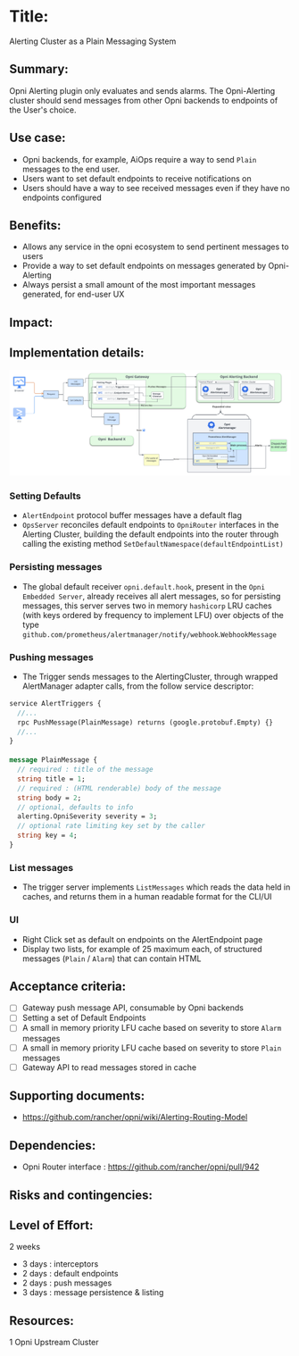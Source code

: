 # Title:

Alerting Cluster as a Plain Messaging System

## Summary:

Opni Alerting plugin only evaluates and sends alarms. The Opni-Alerting cluster should send messages from other Opni backends to endpoints of the User's choice.

## Use case:

- Opni backends, for example, AiOps require a way to send `Plain` messages to the end user.
- Users want to set default endpoints to receive notifications on
- Users should have a way to see received messages even if they have no endpoints configured

## Benefits:

- Allows any service in the opni ecosystem to send pertinent messages to users
- Provide a way to set default endpoints on messages generated by Opni-Alerting
- Always persist a small amount of the most important messages generated, for end-user UX

## Impact:

## Implementation details:

![](../../images/alerting/alerting-messaging-system-proposal.png)

### Setting Defaults

- `AlertEndpoint` protocol buffer messages have a default flag
- `OpsServer` reconciles default endpoints to `OpniRouter` interfaces in the Alerting Cluster, building the default endpoints into the router through calling the existing method `SetDefaultNamespace(defaultEndpointList)`

### Persisting messages

- The global default receiver `opni.default.hook`, present in the `Opni Embedded Server`, already receives all alert messages, so for persisting messages, this server serves two in memory `hashicorp` LRU caches (with keys ordered by frequency to implement LFU) over objects of the type `github.com/prometheus/alertmanager/notify/webhook`.`WebhookMessage`

### Pushing messages

- The Trigger sends messages to the AlertingCluster, through wrapped AlertManager adapter calls, from the follow service descriptor:

```proto
service AlertTriggers {
  //...
  rpc PushMessage(PlainMessage) returns (google.protobuf.Empty) {}
  //...
}

message PlainMessage {
  // required : title of the message
  string title = 1;
  // required : (HTML renderable) body of the message
  string body = 2;
  // optional, defaults to info
  alerting.OpniSeverity severity = 3;
  // optional rate limiting key set by the caller
  string key = 4;
}
```

### List messages

- The trigger server implements `ListMessages` which reads the data held in caches, and returns them in a human readable format for the CLI/UI

### UI

- Right Click set as default on endpoints on the AlertEndpoint page
- Display two lists, for example of 25 maximum each, of structured messages (`Plain` / `Alarm`) that can contain HTML

## Acceptance criteria:

- [ ] Gateway push message API, consumable by Opni backends
- [ ] Setting a set of Default Endpoints
- [ ] A small in memory priority LFU cache based on severity to store `Alarm` messages
- [ ] A small in memory priority LFU cache based on severity to store `Plain` messages
- [ ] Gateway API to read messages stored in cache

## Supporting documents:

- https://github.com/rancher/opni/wiki/Alerting-Routing-Model

## Dependencies:

- Opni Router interface : https://github.com/rancher/opni/pull/942

## Risks and contingencies:

## Level of Effort:

2 weeks

- 3 days : interceptors
- 2 days : default endpoints
- 2 days : push messages
- 3 days : message persistence & listing

## Resources:

1 Opni Upstream Cluster
